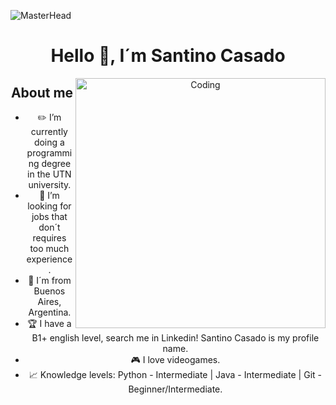 ![MasterHead](https://camo.githubusercontent.com/3167026abe932fe28cb61a7308549da706bc1a8ee81a3cc3169ea75991d2e3d5/68747470733a2f2f692e6962622e636f2f6b3234343135622f4769746875622d42616e6e65722e676966)
<div align="center">
<h1 align="center">Hello 👋, I´m Santino Casado </h1>
  
<img align="right" alt="Coding" width="400" src="https://user-images.githubusercontent.com/74038190/212749695-a6817c5a-a794-462b-afca-1b5ce7dd5e63.gif">

## About me

- ✏️ I’m currently doing a programming degree in the UTN university.
- 🤔 I’m looking for jobs that don´t requires too much experience.
- 🚩 I´m from Buenos Aires, Argentina.
- 🏆 I have a B1+ english level, search me in Linkedin! Santino Casado is my profile name.
- 🎮 I love videogames.
- 📈 Knowledge levels: Python - Intermediate | Java - Intermediate | Git - Beginner/Intermediate.
